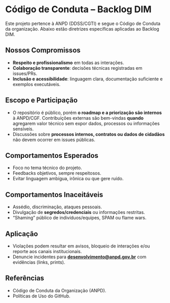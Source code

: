 # Código de Conduta – Backlog DIM

Este projeto pertence à ANPD (DDSS/CGTI) e segue o Código de Conduta da organização. Abaixo estão diretrizes específicas aplicadas ao Backlog DIM.

## Nossos Compromissos

- **Respeito e profissionalismo** em todas as interações.
- **Colaboração transparente**: decisões técnicas registradas em issues/PRs.
- **Inclusão e acessibilidade**: linguagem clara, documentação suficiente e exemplos executáveis.

## Escopo e Participação

- O repositório é público, porém **o roadmap e a priorização são internos** à ANPD/CGF. Contribuições externas são bem-vindas **quando** agregarem valor técnico sem expor dados, processos ou informações sensíveis.
- Discussões sobre **processos internos, contratos ou dados de cidadãos** não devem ocorrer em issues públicas.

## Comportamentos Esperados

- Foco no tema técnico do projeto.
- Feedbacks objetivos, sempre respeitosos.
- Evitar linguagem ambígua, irônica ou que gere ruído.

## Comportamentos Inaceitáveis

- Assédio, discriminação, ataques pessoais.
- Divulgação de **segredos/credenciais** ou informações restritas.
- “Shaming” público de indivíduos/equipes, SPAM ou flame wars.

## Aplicação

- Violações podem resultar em avisos, bloqueio de interações e/ou reporte aos canais institucionais.
- Denuncie incidentes para **desenvolvimento@anpd.gov.br** com evidências (links, prints).

## Referências

- Código de Conduta da Organização (ANPD).
- Políticas de Uso do GitHub.
